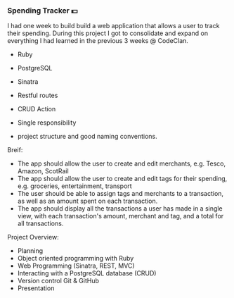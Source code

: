 ### Spending Tracker :dollar:

I had one week to build build a web application that allows a user to track their spending.
During this project I got to consolidate and expand on everything I had learned in the previous 3 weeks @ CodeClan.

* Ruby
* PostgreSQL
* Sinatra

* Restful routes
* CRUD Action
* Single responsibility
* project structure and good naming conventions.

Breif:

* The app should allow the user to create and edit merchants, e.g. Tesco, Amazon, ScotRail
* The app should allow the user to create and edit tags for their spending, e.g. groceries, entertainment, transport
* The user should be able to assign tags and merchants to a transaction, as well as an amount spent on each transaction.
* The app should display all the transactions a user has made in a single view, with each transaction's amount, merchant and tag, and a total for all transactions.

Project Overview:

* Planning
* Object oriented programming with Ruby
* Web Programming (Sinatra, REST, MVC)
* Interacting with a PostgreSQL database (CRUD)
* Version control Git & GitHub
* Presentation

